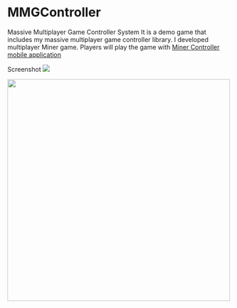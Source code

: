 # MMGController
Massive Multiplayer Game Controller System
It is a demo game that includes my massive multiplayer game controller library. I developed multiplayer Miner game.
Players will play the game with [Miner Controller mobile application](https://github.com/okanakdogan/Miner-Controller)

Screenshot
![](http://s32.postimg.org/krq4jwugl/game_SS1.png)

<p>
  <img src="http://s32.postimg.org/krq4jwugl/game_SS1.png" width="500"/>
</p>

